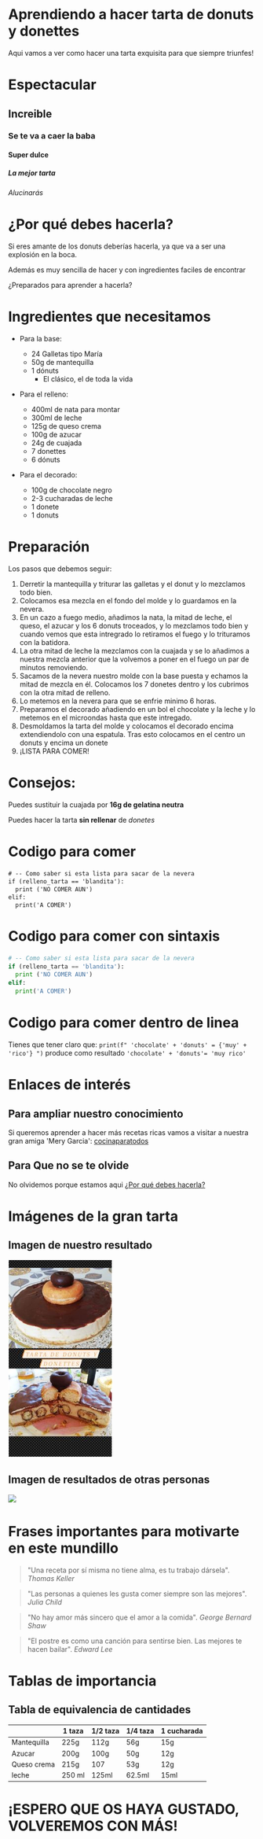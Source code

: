 # Aprendiendo a hacer tarta de donuts y donettes

Aqui vamos a ver como hacer una tarta exquisita para que siempre triunfes!

# Espectacular
## Increible
### Se te va a caer la baba
#### Super dulce
##### La mejor tarta
###### Alucinarás

# ¿Por qué debes hacerla?

Si eres amante de los donuts
deberías hacerla, ya que va a ser
una explosión en la boca.

Además es muy sencilla de hacer 
y con ingredientes faciles de encontrar

¿Preparados para aprender a hacerla?

# Ingredientes que necesitamos

* Para la base:
  * 24 Galletas tipo María
  * 50g de mantequilla
  * 1 dónuts
    * El clásico, el de toda la vida
* Para el relleno:
  * 400ml de nata para montar
  * 300ml de leche
  * 125g de queso crema
  * 100g de azucar
  * 24g de cuajada
  * 7 donettes
  * 6 dónuts
  
* Para el decorado:
  * 100g de chocolate negro
  * 2-3 cucharadas de leche
  * 1 donete
  * 1 donuts
    

# Preparación

Los pasos que debemos seguir:

1. Derretir la mantequilla y triturar las galletas y el donut y lo mezclamos todo bien.
2. Colocamos esa mezcla en el fondo del molde y lo guardamos en la nevera.
3. En un cazo a fuego medio, añadimos la nata, la mitad de leche, el queso, el azucar
y los 6 donuts troceados, y lo mezclamos todo bien y cuando vemos que esta intregrado 
lo retiramos el fuego y lo trituramos con la batidora.
4. La otra mitad de leche la mezclamos con la cuajada y se lo añadimos a nuestra mezcla anterior que la volvemos a poner en el fuego un par de minutos removiendo.
5. Sacamos de la nevera nuestro molde con la base puesta y echamos la mitad de mezcla en él. Colocamos los 7 donetes dentro y los cubrimos con la otra mitad de relleno.
6. Lo metemos en la nevera para que se enfrie minimo 6 horas.
7. Preparamos el decorado añadiendo en un bol el chocolate y la leche y lo metemos en el microondas hasta que este intregado.
8. Desmoldamos la tarta del molde y colocamos el decorado encima extendiendolo con una espatula. Tras esto colocamos en el centro un donuts y encima un donete
9. ¡LISTA PARA COMER!


# Consejos:

Puedes sustituir la cuajada por **16g de gelatina neutra**

Puedes hacer la tarta **sin rellenar** de *donetes*

# Codigo para comer

```
# -- Como saber si esta lista para sacar de la nevera
if (relleno_tarta == 'blandita'):
  print ('NO COMER AUN')
elif:
  print('A COMER')
```

# Codigo para comer con sintaxis

```python
# -- Como saber si esta lista para sacar de la nevera
if (relleno_tarta == 'blandita'):
  print ('NO COMER AUN')
elif:
  print('A COMER')
```

# Codigo para comer dentro de linea

Tienes que tener claro que: `print(f" 'chocolate' + 'donuts' = {'muy' + 'rico'} ")` produce como resultado `'chocolate' + 'donuts'= 'muy rico'` 


# Enlaces de interés

## Para ampliar nuestro conocimiento

Si queremos aprender a hacer más recetas ricas vamos a visitar a nuestra gran amiga 'Mery Garcia': [cocinaparatodos](https://www.youtube.com/user/cocinatodo)

## Para Que no se te olvide

No olvidemos porque estamos aqui [¿Por qué debes hacerla?](#¿Por-qué-debes-hacerla?)

# Imágenes de la gran tarta

## Imagen de nuestro resultado

![](tarta.JPG)


## Imagen de resultados de otras personas
![](https://lacocinademasito.com/wp-content/uploads/Tarta-de-donuts-22.jpg)



# Frases importantes para motivarte en este mundillo


> "Una receta por sí misma no tiene alma, es tu trabajo dársela".
*Thomas Keller*

> "Las personas a quienes les gusta comer siempre son las mejores".
*Julia Child*

> "No hay amor más sincero que el amor a la comida".
*George Bernard Shaw*

> "El postre es como una canción para sentirse bien. Las mejores te hacen bailar".
*Edward Lee*

# Tablas de importancia
## Tabla de equivalencia de cantidades

|             | 1 taza | 1/2 taza| 1/4 taza| 1 cucharada |
|-------------|--------|---------|---------|-------------|
| Mantequilla |225g    |112g     |56g      |15g          |
| Azucar      |200g    |100g     |50g      |12g          |
| Queso crema |215g    |107      |53g      |12g          |
| leche       |250 ml  |125ml    |62.5ml   |15ml         |




# ¡ESPERO QUE OS HAYA GUSTADO, VOLVEREMOS CON MÁS!
